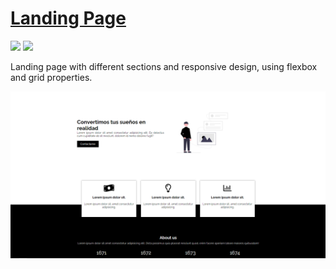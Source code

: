 # [Landing Page](https://jesusj1menez.github.io/landing-page-responsive/ 'Landing Page')

![](https://img.shields.io/badge/HTML-%20-orange) ![](https://img.shields.io/badge/CSS-%20%20-blue)

Landing page with different sections and responsive design, using flexbox and grid properties.

![](./img/landingPageResponsive.PNG)
